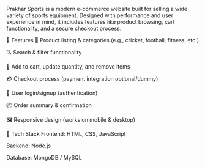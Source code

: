  
Prakhar Sports is a modern e-commerce website built for selling a wide variety of sports equipment. Designed with performance and user experience in mind, it includes features like product browsing, cart functionality, and a secure checkout process.

🚀 Features
🛒 Product listing & categories (e.g., cricket, football, fitness, etc.)

🔍 Search & filter functionality

🧺 Add to cart, update quantity, and remove items

💳 Checkout process (payment integration optional/dummy)

👤 User login/signup (authentication)

📦 Order summary & confirmation

🖼️ Responsive design (works on mobile & desktop)

🔧 Tech Stack
Frontend: HTML, CSS, JavaScript 

Backend: Node.js 

Database: MongoDB / MySQL 

